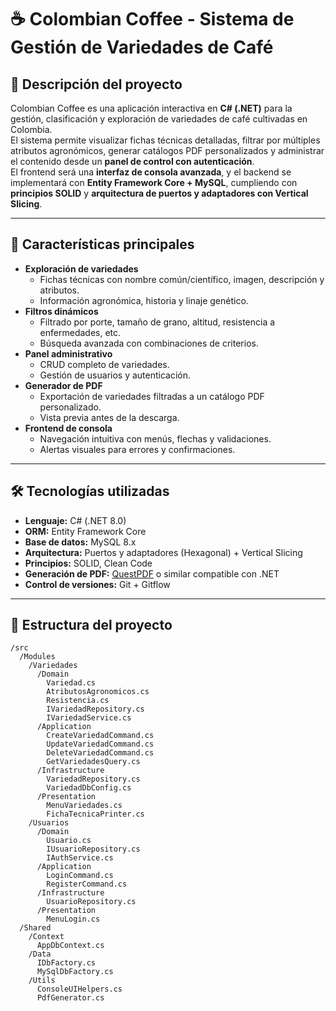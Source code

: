 # ☕ Colombian Coffee - Sistema de Gestión de Variedades de Café

## 📌 Descripción del proyecto
Colombian Coffee es una aplicación interactiva en **C# (.NET)** para la gestión, clasificación y exploración de variedades de café cultivadas en Colombia.  
El sistema permite visualizar fichas técnicas detalladas, filtrar por múltiples atributos agronómicos, generar catálogos PDF personalizados y administrar el contenido desde un **panel de control con autenticación**.  
El frontend será una **interfaz de consola avanzada**, y el backend se implementará con **Entity Framework Core + MySQL**, cumpliendo con **principios SOLID** y **arquitectura de puertos y adaptadores con Vertical Slicing**.

---

## 🚀 Características principales
- **Exploración de variedades**
  - Fichas técnicas con nombre común/científico, imagen, descripción y atributos.
  - Información agronómica, historia y linaje genético.
- **Filtros dinámicos**
  - Filtrado por porte, tamaño de grano, altitud, resistencia a enfermedades, etc.
  - Búsqueda avanzada con combinaciones de criterios.
- **Panel administrativo**
  - CRUD completo de variedades.
  - Gestión de usuarios y autenticación.
- **Generador de PDF**
  - Exportación de variedades filtradas a un catálogo PDF personalizado.
  - Vista previa antes de la descarga.
- **Frontend de consola**
  - Navegación intuitiva con menús, flechas y validaciones.
  - Alertas visuales para errores y confirmaciones.

---

## 🛠️ Tecnologías utilizadas
- **Lenguaje:** C# (.NET 8.0)
- **ORM:** Entity Framework Core
- **Base de datos:** MySQL 8.x
- **Arquitectura:** Puertos y adaptadores (Hexagonal) + Vertical Slicing
- **Principios:** SOLID, Clean Code
- **Generación de PDF:** [QuestPDF](https://www.questpdf.com/) o similar compatible con .NET
- **Control de versiones:** Git + Gitflow

---

## 📂 Estructura del proyecto
```plaintext
/src
  /Modules
    /Variedades
      /Domain
        Variedad.cs
        AtributosAgronomicos.cs
        Resistencia.cs
        IVariedadRepository.cs
        IVariedadService.cs
      /Application
        CreateVariedadCommand.cs
        UpdateVariedadCommand.cs
        DeleteVariedadCommand.cs
        GetVariedadesQuery.cs
      /Infrastructure
        VariedadRepository.cs
        VariedadDbConfig.cs
      /Presentation
        MenuVariedades.cs
        FichaTecnicaPrinter.cs
    /Usuarios
      /Domain
        Usuario.cs
        IUsuarioRepository.cs
        IAuthService.cs
      /Application
        LoginCommand.cs
        RegisterCommand.cs
      /Infrastructure
        UsuarioRepository.cs
      /Presentation
        MenuLogin.cs
  /Shared
    /Context
      AppDbContext.cs
    /Data
      IDbFactory.cs
      MySqlDbFactory.cs
    /Utils
      ConsoleUIHelpers.cs
      PdfGenerator.cs
